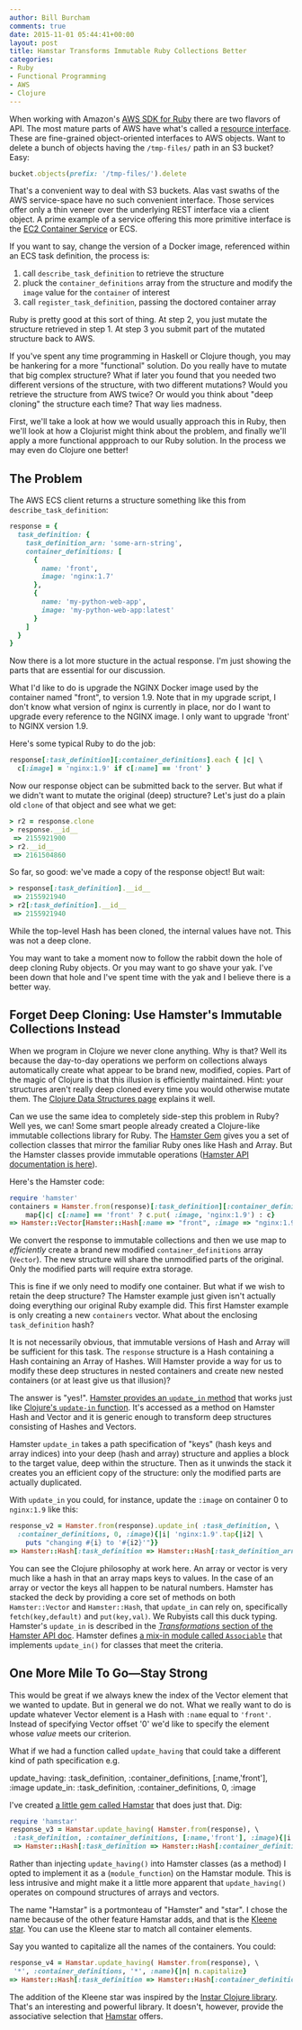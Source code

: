 ```yaml
---
author: Bill Burcham
comments: true
date: 2015-11-01 05:44:41+00:00
layout: post
title: Hamstar Transforms Immutable Ruby Collections Better
categories:
- Ruby
- Functional Programming
- AWS
- Clojure
---
```

When working with Amazon's [AWS SDK for Ruby](http://docs.aws.amazon.com/sdkforruby/api/index.html) there are two flavors of API. The most mature parts of AWS have what's called a [resource interface](http://docs.aws.amazon.com/sdkforruby/api/index.html#Resource_Interfaces__aws-sdk-resources_gem_). These are fine-grained object-oriented interfaces to AWS objects. Want to delete a bunch of objects having the `/tmp-files/` path in an S3 bucket? Easy:

```ruby
bucket.objects(prefix: '/tmp-files/').delete
```

That's a convenient way to deal with S3 buckets. Alas vast swaths of the AWS service-space have no such convenient interface. Those services offer only a thin veneer over the underlying REST interface via a client object. A prime example of a service offering this more primitive interface is the [EC2 Container Service](http://docs.aws.amazon.com/sdkforruby/api/Aws/ECS.html) or ECS.

If you want to say, change the version of a Docker image, referenced within an ECS task definition, the process is:

1. call `describe_task_definition` to retrieve the structure
2. pluck the `container_definitions` array from the structure and modify the `image` value for the `container` of interest
3. call `register_task_definition`, passing the doctored container array

Ruby is pretty good at this sort of thing. At step 2, you just mutate the structure retrieved in step 1. At step 3 you submit part of the mutated structure back to AWS.

If you've spent any time programming in Haskell or Clojure though, you may be hankering for a more "functional" solution. Do you really have to mutate that big complex structure? What if later you found that you needed two different versions of the structure, with two different mutations? Would you retrieve the structure from AWS twice? Or would you think about "deep cloning" the structure each time? That way lies madness.

First, we'll take a look at how we would usually approach this in Ruby, then we'll look at how a Clojurist might think about the problem, and finally we'll apply a more functional appproach to our Ruby solution. In the process we may even do Clojure one better!

## The Problem

The AWS ECS client returns a structure something like this from `describe_task_definition`:

```ruby
response = {
  task_definition: {
    task_definition_arn: 'some-arn-string',
    container_definitions: [
      {
        name: 'front',
        image: 'nginx:1.7'
      },
      {
        name: 'my-python-web-app',
        image: 'my-python-web-app:latest'
      }
    ]
  }
}
```

Now there is a lot more stucture in the actual response. I'm just showing the parts that are essential for our discussion.

What I'd like to do is upgrade the NGINX Docker image used by the container named "front", to version 1.9. Note that in my upgrade script, I don't know what version of nginx is currently in place, nor do I want to upgrade every reference to the NGINX image. I only want to upgrade 'front' to NGINX version 1.9.

Here's some typical Ruby to do the job:

```ruby
response[:task_definition][:container_definitions].each { |c| \
  c[:image] = 'nginx:1.9' if c[:name] == 'front' }
```

Now our response object can be submitted back to the server. But what if we didn't want to mutate the original (deep) structure? Let's just do a plain old `clone` of that object and see what we get:

```ruby
> r2 = response.clone
> response.__id__
 => 2155921900
> r2.__id__
 => 2161504860
```

So far, so good: we've made a copy of the response object! But wait:

```ruby
> response[:task_definition].__id__
 => 2155921940
> r2[:task_definition].__id__
 => 2155921940
```

While the top-level Hash has been cloned, the internal values have not. This was not a deep clone.

You may want to take a moment now to follow the rabbit down the hole of deep cloning Ruby objects. Or you may want to go shave your yak. I've been down that hole and I've spent time with the yak and I believe there is a better way.

## Forget Deep Cloning: Use Hamster's Immutable Collections Instead

When we program in Clojure we never clone anything. Why is that? Well its because the day-to-day operations we perform on collections always automatically create what appear to be brand new, modified, copies. Part of the magic of Clojure is that this illusion is efficiently maintained. Hint: your structures aren't really deep cloned every time you would otherwise mutate them. The [Clojure Data Structures page](http://clojure.org/data_structures) explains it well.

Can we use the same idea to completely side-step this problem in Ruby? Well yes, we can! Some smart people already created a Clojure-like immutable collections library for Ruby. The [Hamster Gem](https://github.com/hamstergem/hamster) gives you a set of collection classes that mirror the familiar Ruby ones like Hash and Array. But the Hamster classes provide immutable operations ([Hamster API documentation is here](http://www.rubydoc.info/github/hamstergem/hamster/master)).

Here's the Hamster code:

```ruby
require 'hamster'
containers = Hamster.from(response)[:task_definition][:container_definitions].\
    map{|c| c[:name] == 'front' ? c.put( :image, 'nginx:1.9') : c}
=> Hamster::Vector[Hamster::Hash[:name => "front", :image => "nginx:1.9"], Hamster::Hash[:name => "my-python-web-app", :image => "my-python-web-app:latest"]]
```

We convert the response to immutable collections and then we use map to _efficiently_ create a brand new modified `container_definitions` array (`Vector`). The new structure will share the unmodified parts of the original. Only the modified parts will require extra storage.

This is fine if we only need to modify one container. But what if we wish to retain the deep structure? The Hamster example just given isn't actually doing everything our original Ruby example did. This first Hamster example is only creating a new `containers` vector. What about the enclosing `task_definition` hash?

It is not necessarily obvious, that immutable versions of Hash and Array will be sufficient for this task. The `response` structure is a Hash containing a Hash containing an Array of Hashes. Will Hamster provide a way for us to modify these deep structures in nested containers and create new nested containers (or at least give us that illusion)?

The answer is "yes!". [Hamster provides an `update_in` method](https://github.com/hamstergem/hamster#transformations) that works just like [Clojure's `update-in` function](http://clojuredocs.org/clojure.core/update-in). It's accessed as a method on Hamster Hash and Vector and it is generic enough to transform deep structures consisting of Hashes and Vectors.

Hamster `update_in` takes a path specification of "keys" (hash keys and array indices) into your deep (hash and array) structure and applies a block to the target value, deep within the structure. Then as it unwinds the stack it creates you an efficient copy of the structure: only the modified parts are actually duplicated.

With `update_in` you could, for instance, update the `:image` on container 0 to `nginx:1.9` like this:

```ruby
response_v2 = Hamster.from(response).update_in( :task_definition, \
  :container_definitions, 0, :image){|i| 'nginx:1.9'.tap{|i2| \
    puts "changing #{i} to '#{i2}'"}}
=> Hamster::Hash[:task_definition => Hamster::Hash[:task_definition_arn => "some-arn-string", :container_definitions => Hamster::Vector[Hamster::Hash[:name => "front", :image => "nginx:1.9"], Hamster::Hash[:name => "my-python-web-app", :image => "my-python-web-app:latest"]]]]
```

You can see the Clojure philosophy at work here. An array or vector is very much like a hash in that an array maps keys to values. In the case of an array or vector the keys all happen to be natural numbers. Hamster has stacked the deck by providing a core set of methods on both `Hamster::Vector` and `Hamster::Hash`, that `update_in` can rely on, specifically `fetch(key,default)` and `put(key,val)`. We Rubyists call this duck typing. Hamster's `update_in` is described in the [*Transformations* section of the Hamster API doc](http://www.rubydoc.info/github/hamstergem/hamster/master#Transformations). Hamster defines [a mix-in module called `Associable`](http://www.rubydoc.info/github/hamstergem/hamster/master/Hamster/Associable) that implements `update_in()` for classes that meet the criteria.

## One More Mile To Go&mdash;Stay Strong

This would be great if we always knew the index of the Vector element that we wanted to update. But in general we do not. What we really want to do is update whatever Vector element is a Hash with `:name` equal to `'front'`. Instead of specifying Vector offset '0' we'd like to specify the element whose _value_ meets our criterion.

What if we had a function called `update_having` that could take a different kind of path specification e.g.

update_having: :task_definition, :container_definitions, [:name,'front'], :image
update_in:     :task_definition, :container_definitions, 0,               :image

I've created [a little gem called Hamstar](https://rubygems.org/gems/hamstar) that does just that. Dig:

```ruby
require 'hamstar'
response_v3 = Hamstar.update_having( Hamster.from(response), \
 :task_definition, :container_definitions, [:name,'front'], :image){|i| 'nginx:1.9'}
 => Hamster::Hash[:task_definition => Hamster::Hash[:container_definitions => Hamster::Vector[Hamster::Hash[:name => "front", :image => "nginx:1.9"], Hamster::Hash[:name => "my-python-web-app", :image => "my-python-web-app:latest"]], :task_definition_arn => "some-arn-string"]]
```

Rather than injecting `update_having()` into Hamster classes (as a method) I opted to implement it as a (`module_function`) on the Hamstar module. This is less intrusive and might make it a little more apparent that `update_having()` operates on compound structures of arrays and vectors.

The name "Hamstar" is a portmonteau of "Hamster" and "star". I chose the name because of the other feature Hamstar adds, and that is the [Kleene star](https://en.wikipedia.org/wiki/Kleene_star). You can use the Kleene star to match all container elements.

Say you wanted to capitalize all the names of the containers. You could:

```ruby
response_v4 = Hamstar.update_having( Hamster.from(response), \
 '*', :container_definitions, '*', :name){|n| n.capitalize}
=> Hamster::Hash[:task_definition => Hamster::Hash[:container_definitions => Hamster::Vector[Hamster::Hash[:image => "nginx:1.7", :name => "Front"], Hamster::Hash[:image => "my-python-web-app:latest", :name => "My-python-web-app"]], :task_definition_arn => "some-arn-string"]]
```

The addition of the Kleene star was inspired by the [Instar Clojure library](https://github.com/boxed/instar). That's an interesting and powerful library. It doesn't, however, provide the associative selection that [Hamstar](https://github.com/Bill/hamstar) offers.
